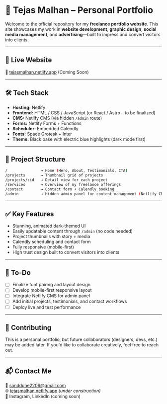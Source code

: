 
# 🧠 Tejas Malhan – Personal Portfolio

Welcome to the official repository for my **freelance portfolio website**. This site showcases my work in **website development**, **graphic design**, **social media management**, and **advertising**—built to impress and convert visitors into clients.

---

## 🚀 Live Website

🔗 [tejasmalhan.netlify.app](https://tejasmalhan.netlify.app) (Coming Soon)

---

## 🛠 Tech Stack

- **Hosting:** Netlify  
- **Frontend:** HTML / CSS / JavaScript (or React / Astro – to be finalized)  
- **CMS:** Netlify CMS (via hidden `/admin` route)  
- **Forms:** Netlify Forms + Functions  
- **Scheduler:** Embedded Calendly  
- **Fonts:** Space Grotesk + Inter  
- **Theme:** Black base with electric blue highlights (dark mode first)

---

## 📁 Project Structure

```bash
/               → Home (Hero, About, Testimonials, CTA)
/projects       → Thumbnail grid of projects
/projects/:id   → Detail view for each project
/services       → Overview of my freelance offerings
/contact        → Contact form + Calendly booking
/admin          → Hidden admin panel for content management (Netlify CMS)
```

---

## ✅ Key Features

- Stunning, animated dark-themed UI  
- Easily updatable content through `/admin` (no code needed)  
- Project thumbnails with story + media  
- Calendly scheduling and contact form  
- Fully responsive (mobile-first)  
- High trust design built to convert visitors into clients

---

## 📌 To-Do

- [ ] Finalize font pairing and layout design  
- [ ] Develop mobile-first responsive layout  
- [ ] Integrate Netlify CMS for admin panel  
- [ ] Add initial projects, testimonials, and contact workflows  
- [ ] Deploy live and test performance

---

## 🤝 Contributing

This is a personal portfolio, but future collaborators (designers, devs, etc.) may be added later. If you'd like to collaborate creatively, feel free to reach out.

---

## 📬 Contact Me

📧 sanddune2209@gmail.com  
🌐 [tejasmalhan.netlify.app](https://tejasmalhan.netlify.app) *(under construction)*  
📸 Instagram, LinkedIn (coming soon)
